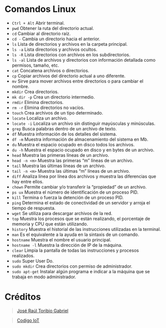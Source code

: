 # Comandos Linux

- `Ctrl + Alt`     Abrir terminal.
- `pwd`     Obtener la ruta del directorio actual.
- `cd`     Cambiar al directorio raíz.
- `cd -`     Cambia un directorio hacia el anterior.
- `ls`     Lista de directorios y archivos en la carpeta principal.
- `ls -a`     Lista directorios y archivos ocultos.
- `ls -R`     Lista directorios con archivos en los subdirectorios.
- `ls -al`     Lista de archivos y directorios con información detallada como permisos, tamaño, etc.
- `cat`     Concatena archivos o directorios.
- `cp`     Copiar archivos del directorio actual a uno diferente.
- `mv`     Sirve para mover archivos entre directorios o para cambiar el nombre.
- `mkdir`     Crea directorios.
- `mk dir -p`     Crea un directorio intermedio.
- `rmdir`     Elimina directorios.
- `rm -r`     Elimina directorios no vacíos.
- `touch`     Crea archivos de un tipo determinado.
- `locate`     Localiza un archivo.
- `locate -i`     Localiza un archivo sin distinguir mayúsculas y minúsculas.
- `grep`     Busca palabras dentro de un archivo de texto.
- `df`     Muestra información de los detalles del sistema.
- `df -m`     Muestra información de almacenamiento del sistema en Mb.
- `du`     Muestra el espacio ocupado en disco todos los archivos.
- `du -h`     Muestra el espacio ocupado en disco y en bytes de un archivo.
- `head`     Muestra las primeras líneas de un archivo.
- `head -n <m>`     Muestra las primeras “m” líneas de un archivo.
- `tail`     Muestra las últimas líneas de un archivo.
- `tail -n <m>`     Muestra las últimas “m” líneas de un archivo.
- `diff`     Analiza línea por línea dos archivos y muestra las diferencias que hay entre ellos.
- `chown`     Permite cambiar y/o transferir la “propiedad” de un archivo.
- `ps ux`     Muestra el número de identificación de un proceso PID.
- `kill`     Termina o fuerza la detención de un proceso PID.
- `ping`     Determina el estado de conectividad de un servidor y arroja el tiempo de respuesta.
- `wget`     Se utiliza para descargar archivos de la red.
- `top`     Muestra los procesos que se están realizando, el porcentaje de memoria y CPU que están utilizando.
- `history`     Muestra el historial de las instrucciones utilizadas en la terminal.
- `man`     Es el equivalente a la ayuda en la sintaxis de un comando.
- `hostname`     Muestra el nombre el usuario principal.
- `hostname -l`     Muestra la dirección de IP de la máquina.
- `clear`     Limpia la pantalla de todas las instrucciones y procesos realizados.
- `sudo`     Super User Do.
- `sudo mkdir`     Crea directorios con permiso de administrador.
- `sudo apt-get`     Instalar algún programa e indicar a la máquina que se trabaja en modo administrador.

# Créditos

> [José Raúl Toribio Gabriel](https://github.com/RaulToribio)
> 

> [Codigo IoT](https://github.com/codigo-iot)
>
